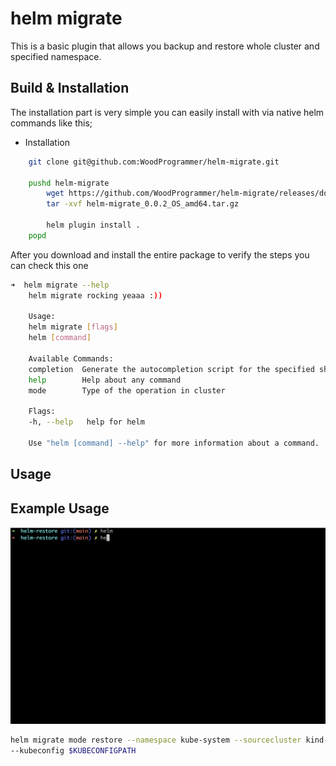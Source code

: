 # helm migrate

This is a basic plugin that allows you backup and restore whole cluster and specified namespace.


## Build & Installation
The installation part is very simple you can easily install with via native helm commands like this;

* Installation
```sh
    git clone git@github.com:WoodProgrammer/helm-migrate.git
    
    pushd helm-migrate
        wget https://github.com/WoodProgrammer/helm-migrate/releases/download/0.0.1/helm-migrate_0.0.2_OS_amd64.tar.gz
        tar -xvf helm-migrate_0.0.2_OS_amd64.tar.gz
    
        helm plugin install .
    popd

```

After you download and install the entire package to verify the steps you can check this one

```sh
➜  helm migrate --help
    helm migrate rocking yeaaa :))

    Usage:
    helm migrate [flags]
    helm [command]

    Available Commands:
    completion  Generate the autocompletion script for the specified shell
    help        Help about any command
    mode        Type of the operation in cluster

    Flags:
    -h, --help   help for helm

    Use "helm [command] --help" for more information about a command.
```

## Usage 

## Example Usage

<img src="./video/movie.gif"></img>


```sh
helm migrate mode restore --namespace kube-system --sourcecluster kind-kind --targetcluster kind-kind-test-cluster \
--kubeconfig $KUBECONFIGPATH
```